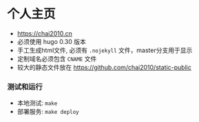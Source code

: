 # 个人主页

- https://chai2010.cn
- 必须使用 hugo 0.30 版本
- 手工生成html文件, 必须有 `.nojekyll` 文件，master分支用于显示
- 定制域名必须包含 `CNAME` 文件
- 较大的静态文件放在 https://github.com/chai2010/static-public

### 测试和运行

- 本地测试: `make`
- 部署服务: `make deploy`


<!--
https://cdwilson.dev/articles/using-giscus-for-comments-in-hugo/

### 注意点

gitment 添加评论时默认会将每个页面的 id 作为 label 创建.
但是 github 的 label 长度不得超出 50 个字符.

临时的缓解方案是用 `location.pathname` 作为 id, 省去域名部分.

最好还是文章控制下路径的长度.
-->
